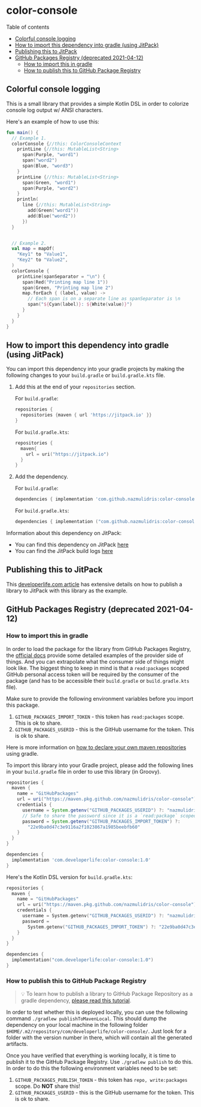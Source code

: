 # color-console

Table of contents

<!-- START doctoc generated TOC please keep comment here to allow auto update -->
<!-- DON'T EDIT THIS SECTION, INSTEAD RE-RUN doctoc TO UPDATE -->

- [Colorful console logging](#colorful-console-logging)
- [How to import this dependency into gradle (using JitPack)](#how-to-import-this-dependency-into-gradle-using-jitpack)
- [Publishing this to JitPack](#publishing-this-to-jitpack)
- [GitHub Packages Registry (deprecated 2021-04-12)](#github-packages-registry-deprecated-2021-04-12)
  - [How to import this in gradle](#how-to-import-this-in-gradle)
  - [How to publish this to GitHub Package Registry](#how-to-publish-this-to-github-package-registry)

<!-- END doctoc generated TOC please keep comment here to allow auto update -->

## Colorful console logging

This is a small library that provides a simple Kotlin DSL in order to colorize console log output w/
ANSI characters.

Here's an example of how to use this:

```kotlin
fun main() {
  // Example 1.
  colorConsole {//this: ColorConsoleContext
    printLine {//this: MutableList<String>
      span(Purple, "word1")
      span("word2")
      span(Blue, "word3")
    }
    printLine {//this: MutableList<String>
      span(Green, "word1")
      span(Purple, "word2")
    }
    println(
      line {//this: MutableList<String>
        add(Green("word1"))
        add(Blue("word2"))
      })
  }


  // Example 2.
  val map = mapOf(
    "Key1" to "Value1",
    "Key2" to "Value2",
  )
  colorConsole {
    printLine(spanSeparator = "\n") {
      span(Red("Printing map line 1"))
      span(Green, "Printing map line 2")
      map.forEach { (label, value) ->
        // Each span is on a separate line as spanSeparator is \n
        span("${Cyan(label)}: ${White(value)}")
      }
    }
  }
}
```

## How to import this dependency into gradle (using JitPack)

You can import this dependency into your gradle projects by making the following changes to your
`build.gradle` or `build.gradle.kts` file.

1. Add this at the end of your `repositories` section.

   For `build.gradle`:

   ```groovy
   repositories {
     repositories {maven { url 'https://jitpack.io' }}
   }
   ```

   For `build.gradle.kts`:

   ```kotlin
   repositories {
     maven{
       url = uri("https://jitpack.io")
     }
   }
   ```

2. Add the dependency.

   For `build.gradle`:

   ```groovy
   dependencies { implementation 'com.github.nazmulidris:color-console:1.0.0' }
   ```

   For `build.gradle.kts`:

   ```kotlin
   dependencies { implementation ("com.github.nazmulidris:color-console:1.0.0") }
   ```

Information about this dependency on JitPack:

- You can find this dependency on JitPack
  [here](https://jitpack.io/#nazmulidris/color-console/1.0.0)
- You can find the JitPack build logs
  [here](https://jitpack.io/com/github/nazmulidris/color-console/1.0.0/build.log)

## Publishing this to JitPack

This
[developerlife.com article](https://developerlife.com/2021/02/06/publish-kotlin-library-as-gradle-dep/)
has extensive details on how to publish a library to JitPack with this library as the example.

## GitHub Packages Registry (deprecated 2021-04-12)

### How to import this in gradle

In order to load the package for the library from GitHub Packages Registry, the
[official docs](https://docs.github.com/en/packages/guides/configuring-gradle-for-use-with-github-packages)
provide some detailed examples of the provider side of things. And you can extrapolate what the
consumer side of things might look like. The biggest thing to keep in mind is that a `read:packages`
scoped GitHub personal access token will be required by the consumer of the package (and has to be
accessible their `build.gradle` or `build.gradle.kts` file).

Make sure to provide the following environment variables before you import this package.

1. `GITHUB_PACKAGES_IMPORT_TOKEN` - this token has `read:packages` scope. This is ok to share.
2. `GITHUB_PACKAGES_USERID` - this is the GitHub username for the token. This is ok to share.

Here is more information on
[how to declare your own maven repositories](https://docs.gradle.org/current/userguide/declaring_repositories.html)
using gradle.

To import this library into your Gradle project, please add the following lines in your
`build.gradle` file in order to use this library (in Groovy).

```groovy
repositories {
  maven {
    name = "GitHubPackages"
    url = uri("https://maven.pkg.github.com/nazmulidris/color-console")
    credentials {
      username = System.getenv("GITHUB_PACKAGES_USERID") ?: "nazmulidris"
      // Safe to share the password since it is a `read:package` scoped token.
      password = System.getenv("GITHUB_PACKAGES_IMPORT_TOKEN") ?:
        "22e9ba0d47c3e9116a2f1023867a1985beebfb60"
    }
  }
}

dependencies {
  implementation 'com.developerlife:color-console:1.0'
}
```

Here's the Kotlin DSL version for `build.gradle.kts`:

```kotlin
repositories {
  maven {
    name = "GitHubPackages"
    url = uri("https://maven.pkg.github.com/nazmulidris/color-console")
    credentials {
      username = System.getenv("GITHUB_PACKAGES_USERID") ?: "nazmulidris"
      password =
        System.getenv("GITHUB_PACKAGES_IMPORT_TOKEN") ?: "22e9ba0d47c3e9116a2f1023867a1985beebfb60"
    }
  }
}

dependencies {
  implementation("com.developerlife:color-console:1.0")
}
```

### How to publish this to GitHub Package Registry

> 💡 To learn how to publish a library to GitHub Package Repository as a gradle dependency,
> [please read this tutorial](https://developerlife.com/2021/02/06/publish-kotlin-library-as-gradle-dep/).

In order to test whether this is deployed locally, you can use the following command
`./gradlew publishToMavenLocal`. This should dump the dependency on your local machine in the
following folder `$HOME/.m2/repository/com/developerlife/color-console/`. Just look for a folder
with the version number in there, which will contain all the generated artifacts.

Once you have verified that everything is working locally, it is time to publish it to the GitHub
Package Registry. Use `./gradlew publish` to do this. In order to do this the following environment
variables need to be set:

1. `GITHUB_PACKAGES_PUBLISH_TOKEN` - this token has `repo, write:packages` scope. Do **NOT** share
   this!
2. `GITHUB_PACKAGES_USERID` - this is the GitHub username for the token. This is ok to share.

